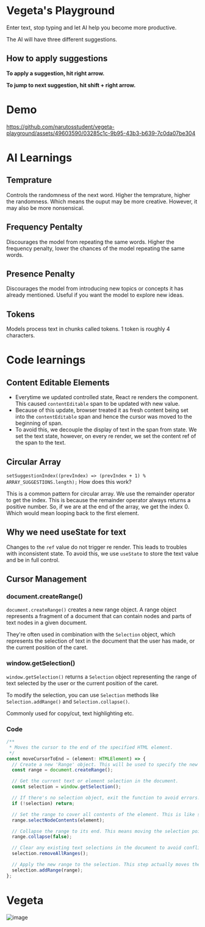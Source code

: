 # Vegeta's Playground

Enter text, stop typing and let AI help you become more productive.

The AI will have three different suggestions.

## How to apply suggestions

**To apply a suggestion, hit right arrow.**

**To jump to next suggestion, hit shift + right arrow.**

# Demo

https://github.com/narutosstudent/vegeta-playground/assets/49603590/03285c1c-9b95-43b3-b639-7c0da07be304

# AI Learnings

## Temprature

Controls the randomness of the next word. Higher the temprature, higher the randomness. Which means the ouput may be more creative. However, it may also be more nonsensical.

## Frequency Pentalty

Discourages the model from repeating the same words. Higher the frequency penalty, lower the chances of the model repeating the same words.

## Presence Penalty

Discourages the model from introducing new topics or concepts it has already mentioned. Useful if you want the model to explore new ideas.

## Tokens

Models process text in chunks called tokens. 1 token is roughly 4 characters.

# Code learnings

## Content Editable Elements

- Everytime we updated controlled state, React re renders the component. This caused `contentEditable` span to be updated with new value.
- Because of this update, browser treated it as fresh content being set into the `contentEditable` span and hence the cursor was moved to the beginning of span.
- To avoid this, we decouple the display of text in the span from state. We set the text state, however, on every re render, we set the content ref of the span to the text.

## Circular Array

`setSuggestionIndex((prevIndex) => (prevIndex + 1) % ARRAY_SUGGESTIONS.length);` How does this work?

This is a common pattern for circular array. We use the remainder operator to get the index. This is because the remainder operator always returns a positive number. So, if we are at the end of the array, we get the index 0. Which would mean looping back to the first element.

## Why we need useState for text

Changes to the `ref` value do not trigger re render. This leads to troubles with inconsistent state. To avoid this, we use `useState` to store the text value and be in full control.

## Cursor Management

### document.createRange()

`document.createRange()` creates a new range object. A range object represents a fragment of a document that can contain nodes and parts of text nodes in a given document.

They're often used in combination with the `Selection` object, which represents the selection of text in the document that the user has made, or the current position of the caret.

### window.getSelection()

`window.getSelection()` returns a `Selection` object representing the range of text selected by the user or the current position of the caret.

To modify the selection, you can use `Selection` methods like `Selection.addRange()` and `Selection.collapse()`.

Commonly used for copy/cut, text highlighting etc.

### Code

```ts
/**
 * Moves the cursor to the end of the specified HTML element.
 */
const moveCursorToEnd = (element: HTMLElement) => {
  // Create a new 'Range' object. This will be used to specify the new cursor position.
  const range = document.createRange();

  // Get the current text or element selection in the document.
  const selection = window.getSelection();

  // If there's no selection object, exit the function to avoid errors.
  if (!selection) return;

  // Set the range to cover all contents of the element. This is like selecting all text in the element.
  range.selectNodeContents(element);

  // Collapse the range to its end. This means moving the selection point to the end of the element's text.
  range.collapse(false);

  // Clear any existing text selections in the document to avoid conflicts.
  selection.removeAllRanges();

  // Apply the new range to the selection. This step actually moves the cursor to the end of the element.
  selection.addRange(range);
};
```

# Vegeta

![image](https://github.com/narutosstudent/vegeta-playground/assets/49603590/1b8abb4d-3f91-4b8b-8e2d-1bb8b4bd7d2a)

